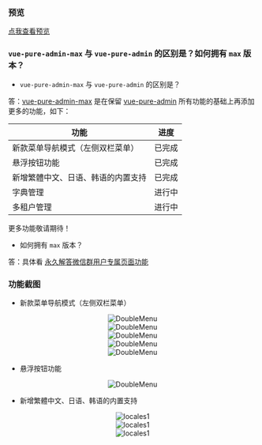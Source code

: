 ### 预览

[点我查看预览](https://pure-admin.github.io/vue-pure-admin-max)

### `vue-pure-admin-max` 与 `vue-pure-admin` 的区别是？如何拥有 `max` 版本？

- `vue-pure-admin-max` 与 `vue-pure-admin` 的区别是？

答：[vue-pure-admin-max](https://pure-admin.github.io/vue-pure-admin-max/#/login) 是在保留 [vue-pure-admin](https://github.com/pure-admin/vue-pure-admin) 所有功能的基础上再添加更多的功能，如下：

| **功能**                           | **进度** |
| ---------------------------------- | -------- |
| 新款菜单导航模式（左侧双栏菜单）   | 已完成   |
| 悬浮按钮功能                       | 已完成   |
| 新增繁體中文、日语、韩语的内置支持 | 已完成   |
| 字典管理                           | 进行中   |
| 多租户管理                         | 进行中   |

更多功能敬请期待！

- 如何拥有 `max` 版本？

答：具体看 [永久解答微信群用户专属页面功能](https://pure-admin.github.io/pure-admin-doc/pages/service/#%E4%B8%93%E5%B1%9E%E9%A1%B5%E9%9D%A2%E5%8A%9F%E8%83%BD%E5%A6%82%E4%B8%8B)

### 功能截图

- 新款菜单导航模式（左侧双栏菜单）

<p align="center">
  <img alt="DoubleMenu" src="https://xiaoxian521.github.io/hyperlink/img/vue-pure-admin-max/double/1.jpg">
  <br />
  <img alt="DoubleMenu" src="https://xiaoxian521.github.io/hyperlink/img/vue-pure-admin-max/double/2.jpg">
  <br />
  <img alt="DoubleMenu" src="https://xiaoxian521.github.io/hyperlink/img/vue-pure-admin-max/double/3.jpg">
  <br />
  <img alt="DoubleMenu" src="https://xiaoxian521.github.io/hyperlink/img/vue-pure-admin-max/double/4.jpg">
  <br />
  <img alt="DoubleMenu" src="https://xiaoxian521.github.io/hyperlink/img/vue-pure-admin-max/double/5.jpg">
</p>

- 悬浮按钮功能

<p align="center">
  <img alt="DoubleMenu" src="https://xiaoxian521.github.io/hyperlink/img/vue-pure-admin-max/float-button/1.jpg">
</p>

- 新增繁體中文、日语、韩语的内置支持

<p align="center">
  <img alt="locales1" src="https://xiaoxian521.github.io/hyperlink/img/vue-pure-admin-max/locales/1.jpg">
  <br />
  <img alt="locales1" src="https://xiaoxian521.github.io/hyperlink/img/vue-pure-admin-max/locales/2.jpg">
  <br />
  <img alt="locales1" src="https://xiaoxian521.github.io/hyperlink/img/vue-pure-admin-max/locales/3.jpg">
</p>
